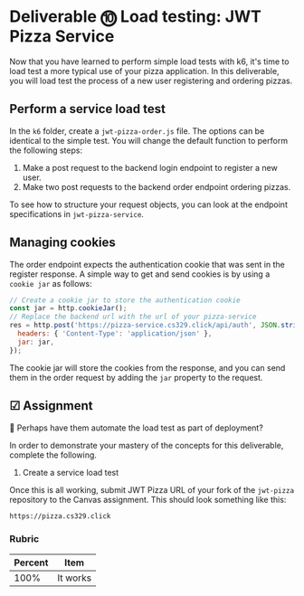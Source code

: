 # Deliverable ⓾ Load testing: JWT Pizza Service

Now that you have learned to perform simple load tests with k6, it's time to load test a more typical use of your pizza application. In this deliverable, you will load test the process of a new user registering and ordering pizzas.

## Perform a service load test

In the `k6` folder, create a `jwt-pizza-order.js` file. The options can be identical to the simple test. You will change the default function to perform the following steps:

1. Make a post request to the backend login endpoint to register a new user.
1. Make two post requests to the backend order endpoint ordering pizzas.

To see how to structure your request objects, you can look at the endpoint specifications in `jwt-pizza-service`.

## Managing cookies

The order endpoint expects the authentication cookie that was sent in the register response. A simple way to get and send cookies is by using a `cookie jar` as follows:

```javascript
// Create a cookie jar to store the authentication cookie
const jar = http.cookieJar();
// Replace the backend url with the url of your pizza-service
res = http.post('https://pizza-service.cs329.click/api/auth', JSON.stringify(userObject), {
  headers: { 'Content-Type': 'application/json' },
  jar: jar,
});
```

The cookie jar will store the cookies from the response, and you can send them in the order request by adding the `jar` property to the request.

## ☑ Assignment

🚧 Perhaps have them automate the load test as part of deployment?

In order to demonstrate your mastery of the concepts for this deliverable, complete the following.

1. Create a service load test

Once this is all working, submit JWT Pizza URL of your fork of the `jwt-pizza` repository to the Canvas assignment. This should look something like this:

```txt
https://pizza.cs329.click
```

### Rubric

| Percent | Item     |
| ------- | -------- |
| 100%    | It works |
